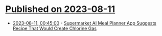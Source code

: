 # [Published on 2023-08-11](index.md)

* [2023-08-11, 00:45:00](https://slashdot.org/story/23/08/10/2226227/supermarket-ai-meal-planner-app-suggests-recipe-that-would-create-chlorine-gas?utm_source=rss1.0mainlinkanon&utm_medium=feed) - [Supermarket AI Meal Planner App Suggests Recipe That Would Create Chlorine Gas](https://slashdot.org/story/23/08/10/2226227/supermarket-ai-meal-planner-app-suggests-recipe-that-would-create-chlorine-gas?utm_source=rss1.0mainlinkanon&utm_medium=feed)
